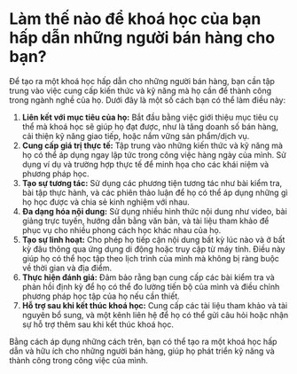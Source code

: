 # Làm thế nào để khoá học của bạn hấp dẫn những người bán hàng cho bạn?

Để tạo ra một khoá học hấp dẫn cho những người bán hàng, bạn cần tập trung vào việc cung cấp kiến thức và kỹ năng mà họ cần để thành công trong ngành nghề của họ. Dưới đây là một số cách bạn có thể làm điều này:

1. **Liên kết với mục tiêu của họ:** Bắt đầu bằng việc giới thiệu mục tiêu cụ thể mà khoá học sẽ giúp họ đạt được, như là tăng doanh số bán hàng, cải thiện kỹ năng giao tiếp, hoặc nắm vững sản phẩm/dịch vụ.
2. **Cung cấp giá trị thực tế:** Tập trung vào những kiến thức và kỹ năng mà họ có thể áp dụng ngay lập tức trong công việc hàng ngày của mình. Sử dụng ví dụ và trường hợp thực tế để minh họa cho các khái niệm và phương pháp học.
3. **Tạo sự tương tác:** Sử dụng các phương tiện tương tác như bài kiểm tra, bài tập thực hành, và các phiên thảo luận để họ có thể áp dụng những gì họ học được và chia sẻ kinh nghiệm với nhau.
4. **Đa dạng hóa nội dung:** Sử dụng nhiều hình thức nội dung như video, bài giảng trực tuyến, hướng dẫn bằng văn bản, và tài liệu tham khảo để phục vụ cho nhiều phong cách học khác nhau của họ.
5. **Tạo sự linh hoạt:** Cho phép họ tiếp cận nội dung bất kỳ lúc nào và ở bất kỳ đâu thông qua ứng dụng di động hoặc truy cập từ máy tính. Điều này giúp họ có thể học tập theo lịch trình của mình mà không bị ràng buộc về thời gian và địa điểm.
6. **Thực hiện đánh giá:** Đảm bảo rằng bạn cung cấp các bài kiểm tra và phản hồi định kỳ để họ có thể đo lường tiến bộ của mình và điều chỉnh phương pháp học tập của họ nếu cần thiết.
7. **Hỗ trợ sau khi kết thúc khoá học:** Cung cấp các tài liệu tham khảo và tài nguyên bổ sung, và một kênh liên hệ để họ có thể gửi câu hỏi hoặc nhận sự hỗ trợ thêm sau khi kết thúc khoá học.

Bằng cách áp dụng những cách trên, bạn có thể tạo ra một khoá học hấp dẫn và hữu ích cho những người bán hàng, giúp họ phát triển kỹ năng và thành công trong công việc của mình.
